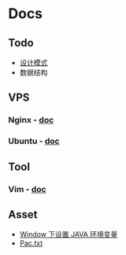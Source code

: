 # Docs

## Todo
  
- [设计模式](https://github.com/itwangxiang/docs/issues/1)
- 数据结构

## VPS

### Nginx - [doc](docs/vps/nginx.md)

### Ubuntu - [doc](docs/vps/ubuntu.md)

## Tool

### Vim - [doc](docs/tool/vim.md)

## Asset

- [Window 下设置 JAVA 环境变量](asset/set-jdk-env-variables.ps1)
- [Pac.txt](asset/pac.txt)